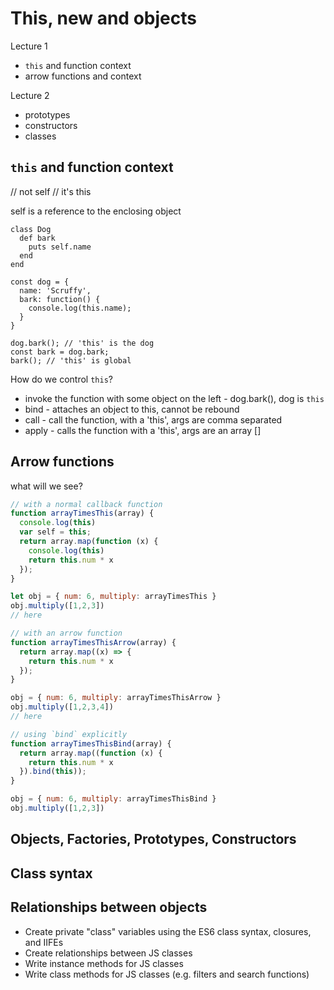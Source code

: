 # This, new and objects

Lecture 1
- `this` and function context
- arrow functions and context

Lecture 2
- prototypes
- constructors
- classes

## `this` and function context

// not self
// it's this

self is a reference to the enclosing object

```
class Dog
  def bark
    puts self.name
  end
end
```

```
const dog = {
  name: 'Scruffy',
  bark: function() {
    console.log(this.name);
  }
}

dog.bark(); // 'this' is the dog
const bark = dog.bark;
bark(); // 'this' is global
```

How do we control  `this`?
- invoke the function with some object on the left - dog.bark(), dog is `this`
- bind - attaches an object to this, cannot be rebound
- call - call the function, with a 'this', args are comma separated
- apply - calls the function with a 'this', args are an array []

## Arrow functions

what will we see?

```js
// with a normal callback function
function arrayTimesThis(array) {
  console.log(this)
  var self = this;
  return array.map(function (x) {
    console.log(this)
    return this.num * x
  });
}

let obj = { num: 6, multiply: arrayTimesThis }
obj.multiply([1,2,3])
// here

// with an arrow function
function arrayTimesThisArrow(array) {
  return array.map((x) => {
    return this.num * x
  });
}

obj = { num: 6, multiply: arrayTimesThisArrow }
obj.multiply([1,2,3,4])
// here

// using `bind` explicitly
function arrayTimesThisBind(array) {
  return array.map((function (x) {
    return this.num * x
  }).bind(this));
}

obj = { num: 6, multiply: arrayTimesThisBind }
obj.multiply([1,2,3])
```

## Objects, Factories, Prototypes, Constructors

## Class syntax

## Relationships between objects

- Create private "class" variables using the ES6 class syntax, closures, and IIFEs
- Create relationships between JS classes
- Write instance methods for JS classes
- Write class methods for JS classes (e.g. filters and search functions)
